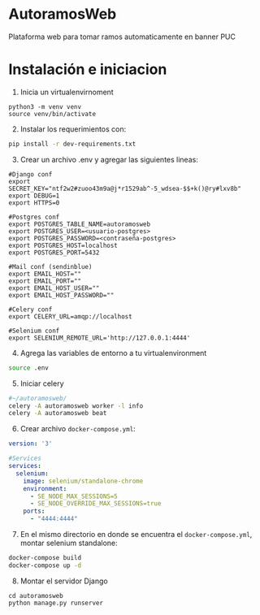 # AutoramosWeb
Plataforma web para tomar ramos automaticamente en banner PUC

# Instalación e iniciacion
1. Inicia un virtualenvirnoment
```
python3 -m venv venv
source venv/bin/activate
```

2. Instalar los requerimientos con:
```bash
pip install -r dev-requirements.txt
```

3. Crear un archivo .env y agregar las siguientes lineas:
```
#Django conf
export SECRET_KEY="ntf2w2#zuoo43m9a@j*r1529ab^-5_wdsea-$$+k()@ry#lxv8b"
export DEBUG=1
export HTTPS=0

#Postgres conf
export POSTGRES_TABLE_NAME=autoramosweb
export POSTGRES_USER=<usuario-postgres>
export POSTGRES_PASSWORD=<contraseña-postgres>
export POSTGRES_HOST=localhost
export POSTGRES_PORT=5432

#Mail conf (sendinblue)
export EMAIL_HOST=""
export EMAIL_PORT=""
export EMAIL_HOST_USER=""
export EMAIL_HOST_PASSWORD=""

#Celery conf
export CELERY_URL=amqp://localhost

#Selenium conf
export SELENIUM_REMOTE_URL='http://127.0.0.1:4444'
```

4. Agrega las variables de entorno a tu virtualenvironment
```bash
source .env
```

5. Iniciar celery 
```bash
#~/autoramosweb/
celery -A autoramosweb worker -l info 
celery -A autoramosweb beat
```

6. Crear archivo `docker-compose.yml`:
```yml
version: '3'

#Services
services:
  selenium:
    image: selenium/standalone-chrome
    environment:
      - SE_NODE_MAX_SESSIONS=5
      - SE_NODE_OVERRIDE_MAX_SESSIONS=true
    ports:
      - "4444:4444"
```

7. En el mismo directorio en donde se encuentra el `docker-compose.yml`, montar selenium standalone:
```bash
docker-compose build
docker-compose up -d
```
8. Montar el servidor Django
```
cd autoramosweb
python manage.py runserver
```